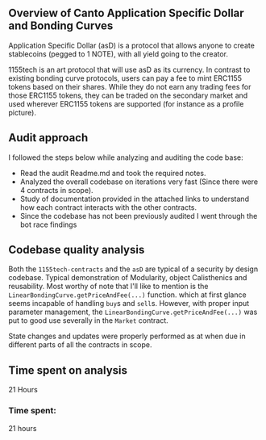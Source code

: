 ## Overview of Canto Application Specific Dollar and Bonding Curves

Application Specific Dollar (asD) is a protocol that allows anyone to create stablecoins (pegged to 1 NOTE), with all yield going to the creator.

1155tech is an art protocol that will use asD as its currency. In contrast to existing bonding curve protocols, users can pay a fee to mint ERC1155 tokens based on their shares. While they do not earn any trading fees for those ERC1155 tokens, they can be traded on the secondary market and used wherever ERC1155 tokens are supported (for instance as a profile picture).

## Audit approach
I followed the steps below while analyzing and auditing the code base:
- Read the audit Readme.md and took the required notes.
- Analyzed the overall codebase on iterations very fast (Since there were 4 contracts in scope).
- Study of documentation provided in the attached links to understand how each contract interacts with the other contracts.
- Since the codebase has not been previously audited I went through the bot race findings


## Codebase quality analysis
Both the ```1155tech-contracts``` and the ```asD``` are typical of a security by design codebase.
Typical demonstration of Modularity, object Calisthenics and reusability. Most worthy of note that I'll like to mention is the ```LinearBondingCurve.getPriceAndFee(...)``` function. which at first glance seems incapable of handling ```buy```s and ```sell```s. However, with proper input parameter management, the ```LinearBondingCurve.getPriceAndFee(...)``` was put to good use severally in the ```Market``` contract.

State changes and updates were properly performed as at when due in different parts of all the contracts in scope.


## Time spent on analysis
21 Hours


### Time spent:
21 hours